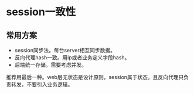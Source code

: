 # session一致性

## 常用方案

- session同步法。每台server相互同步数据。
- 反向代理hash一致。用ip或者业务定义字段hash。
- 后端统一存储。需要考虑并发。

推荐用最后一种。web层无状态是设计原则，session属于状态。且反向代理只负责转发，不要引入业务逻辑。
